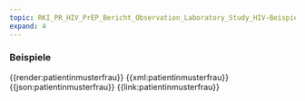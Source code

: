 ```yaml
---
topic: RKI_PR_HIV_PrEP_Bericht_Observation_Laboratory_Study_HIV-Beispiele
expand: 4
---
```

### Beispiele

<!-- ToDo: Iterieren über Beispiele, überlegen, wie wir Beschreibungen hinzufügen. SUSHI portiert Example-Descriptions in die ImplementationGuide-Ressource, die wird aber nur generiert, wenn man FSHOnly auf false setzt...!, Notfalls über Extensions in den Beispielen...?-->

<tabs>
    <tab title="Übersicht">      
        {{render:patientinmusterfrau}}
    </tab>
    <tab title="XML">      
        {{xml:patientinmusterfrau}}
    </tab>
    <tab title="JSON">
        {{json:patientinmusterfrau}}
    </tab>
    <tab title="Link">
        {{link:patientinmusterfrau}}
    </tab>
</tabs>

